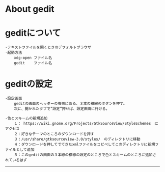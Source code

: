 # About gedit

# geditについて
	-テキストファイルを開くときのデフォルトブラウザ
	-起動方法
		xdg-open ファイル名
		gedit    ファイル名
	
	
	
	
# geditの設定
	-設定画面
		geditの画面のヘッダーの右側にある、３本の横線のボタンを押す。
		次に、開かれたタブで”設定”押せば、設定画面に行ける。
		
	-色とスキームの新規追加
		１： https://wiki.gnome.org/Projects/GtkSourceView/StyleSchemes　にアクセス
		２：好きなテーマのところのダウンロードを押す
		３：/usr/share/gtksourceview-3.0/styles/　のディレクトリに移動
		４：ダウンロードを押してでてきたxmlファイルをコピペしてこのディレクトリに新規ファイルとして追加
		５：このgeditの画面の３本線の横線の設定のところで色とスキームのところに追加されているはず
		


***



